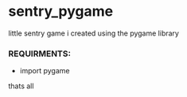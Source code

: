 # sentry_pygame
little sentry game i created using the pygame library

### REQUIRMENTS:
  - import pygame

thats all
